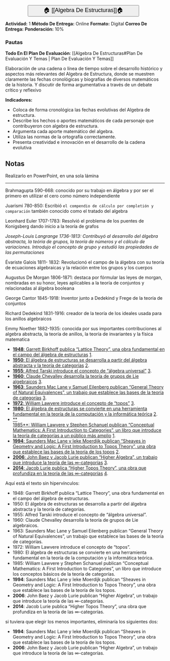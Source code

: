 
<button style="width:70%;  margin-left:14%"><p style="font-size:18px; margin: 0 10; "> 🏠 [[Algebra De Estructuras]]🏠 </p> </button>

**Actividad:** 1
**Método De Entrega:** Online
**Formato:** Digital
**Correo De Entrega:** 
**Ponderación:** 10%
### Pautas 
**Todo En El Plan De Evaluación**: [[Algebra De Estructuras#Plan De Evaluación Y Temas | Plan De Evaluación Y Temas]]

Elaboración de una cadena o línea de tiempo sobre el desarrollo histórico y aspectos más relevantes del Algebra de Estructura, donde se muestren claramente las fechas cronológicas y biografías de diversos matemáticos de la historia. Y discutir de forma argumentativa a través de un debate crítico y reflexivo

**Indicadores:** 

- Coloca de forma cronológica las fechas evolutivas del Algebra de estructura.
- Describe los hechos o aportes matemáticos de cada personaje que contribuyeron con algebra de estructura.
- Argumenta cada aporte matemático del algebra. 
- Utiliza las normas de la ortografía correctamente.
- Presenta creatividad e innovación en el desarrollo de la cadena evolutiva

## Notas

Realizarlo en PowerPoint, en una sola lámina

---


Brahmagupta 590-668: conocido por su trabajo en álgebra y por ser el primero en utilizar el cero como número independiente

Juarismi 780-850: Escribió `el compendio de cálculo por completión y comparación` también conocido como el tratado del algebra

Leonhard Euler 1707-1783: Resolvió el problema de los puentes de Konigsberg dando inicio a la teoría de grafos

*Joseph-Louis Langrange 1736-1813: Contribuyó al desarrollo del álgebra abstracta, la teória de grupos, la teoría de números y el cálculo de variaciones. Introdujo el concepto de grupo y estudió las propiedades de las permutaciones*

Évariste Galois 1811- 1832: Revolucionó el campo de la álgebra con su teoría de ecuaciones algebraicas y la relación entre los grupos y los cuerpos

Augustus De Morgan 1806-1871: destaca por fórmular las leyes de morgan, nombradas en su honor, leyes aplicables a la teoría de conjuntos y relacionadas al álgebra booleana

George Cantor 1845-1918: Inventor junto a Dedekind y Frege de la teoría de conjuntos

Richard Dedekind 1831-1916: creador de la teoría de los ideales usada para los anillos algebraicos


Emmy Noether 1882-1935: conocida por sus importantes contribuciones al algebra abstracta, la teoría de anillos, la teoría de invariantes y la física matematica

- [**1948**: Garrett Birkhoff publica “Lattice Theory”, una obra fundamental en el campo del álgebra de estructuras](https://prezi.com/vfgaq0-hx5wi/algebra-a-timeline/) [1](https://prezi.com/vfgaq0-hx5wi/algebra-a-timeline/).
- [**1950**: El álgebra de estructuras se desarrolla a partir del álgebra abstracta y la teoría de categorías](https://link.springer.com/book/10.1007/978-3-0348-7917-0) [2](https://link.springer.com/book/10.1007/978-3-0348-7917-0).
- [**1955**: Alfred Tarski introduce el concepto de “álgebra universal”](https://shroudedscience.medium.com/the-history-of-algebra-its-complicated-5f806c60de9d) [3](https://shroudedscience.medium.com/the-history-of-algebra-its-complicated-5f806c60de9d).
- [**1960**: Claude Chevalley desarrolla la teoría de grupos de Lie algebraicos](https://shroudedscience.medium.com/the-history-of-algebra-its-complicated-5f806c60de9d) [3](https://shroudedscience.medium.com/the-history-of-algebra-its-complicated-5f806c60de9d).
- [**1963**: Saunders Mac Lane y Samuel Eilenberg publican “General Theory of Natural Equivalences”, un trabajo que establece las bases de la teoría de categorías](https://shroudedscience.medium.com/the-history-of-algebra-its-complicated-5f806c60de9d) [3](https://shroudedscience.medium.com/the-history-of-algebra-its-complicated-5f806c60de9d).
- [**1972**: William Lawvere introduce el concepto de “topos”](https://shroudedscience.medium.com/the-history-of-algebra-its-complicated-5f806c60de9d) [3](https://shroudedscience.medium.com/the-history-of-algebra-its-complicated-5f806c60de9d).
- [**1980**: El álgebra de estructuras se convierte en una herramienta fundamental en la teoría de la computación y la informática teórica](https://link.springer.com/book/10.1007/978-3-0348-7917-0) [2](https://link.springer.com/book/10.1007/978-3-0348-7917-0).
- [**  
    1985**: William Lawvere y Stephen Schanuel publican “Conceptual Mathematics: A First Introduction to Categories”, un libro que introduce la teoría de categorías a un público más amplio](https://academic.oup.com/philmat/article/14/3/287/1462575) [1](https://academic.oup.com/philmat/article/14/3/287/1462575).
- [**1994**: Saunders Mac Lane y Ieke Moerdijk publican “Sheaves in Geometry and Logic: A First Introduction to Topos Theory”, una obra que establece las bases de la teoría de los topos](https://link.springer.com/book/10.1007/978-3-0348-7917-0) [2](https://link.springer.com/book/10.1007/978-3-0348-7917-0).
- [**2006**: John Baez y Jacob Lurie publican “Higher Algebra”, un trabajo que introduce la teoría de las ∞-categorías](https://prezi.com/vfgaq0-hx5wi/algebra-a-timeline/) [3](https://prezi.com/vfgaq0-hx5wi/algebra-a-timeline/).
- [**2014**: Jacob Lurie publica “Higher Topos Theory”, una obra que profundiza en la teoría de las ∞-categorías](https://shroudedscience.medium.com/the-history-of-algebra-its-complicated-5f806c60de9d) [4](https://shroudedscience.medium.com/the-history-of-algebra-its-complicated-5f806c60de9d).

Aquí está el texto sin hipervínculos:

- 1948: Garrett Birkhoff publica “Lattice Theory”, una obra fundamental en el campo del álgebra de estructuras.
- 1950: El álgebra de estructuras se desarrolla a partir del álgebra abstracta y la teoría de categorías.
- 1955: Alfred Tarski introduce el concepto de “álgebra universal”.
- 1960: Claude Chevalley desarrolla la teoría de grupos de Lie algebraicos.
- 1963: Saunders Mac Lane y Samuel Eilenberg publican “General Theory of Natural Equivalences”, un trabajo que establece las bases de la teoría de categorías.
- 1972: William Lawvere introduce el concepto de “topos”.
- 1980: El álgebra de estructuras se convierte en una herramienta fundamental en la teoría de la computación y la informática teórica.
- 1985: William Lawvere y Stephen Schanuel publican “Conceptual Mathematics: A First Introduction to Categories”, un libro que introduce los conceptos básicos de la teoría de categorías.
- **1994**: Saunders Mac Lane y Ieke Moerdijk publican “Sheaves in Geometry and Logic: A First Introduction to Topos Theory”, una obra que establece las bases de la teoría de los topos.
- **2006**: John Baez y Jacob Lurie publican “Higher Algebra”, un trabajo que introduce la teoría de las ∞-categorías.
- **2014**: Jacob Lurie publica “Higher Topos Theory”, una obra que profundiza en la teoría de las ∞-categorías.

si tuviera que elegir los menos importantes, eliminaría los siguientes dos:

- **1994**: Saunders Mac Lane y Ieke Moerdijk publican “Sheaves in Geometry and Logic: A First Introduction to Topos Theory”, una obra que establece las bases de la teoría de los topos.
- **2006**: John Baez y Jacob Lurie publican “Higher Algebra”, un trabajo que introduce la teoría de las ∞-categorías.
